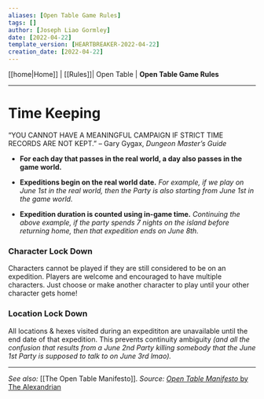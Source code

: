 ```yaml
---
aliases: [Open Table Game Rules]
tags: []
author: [Joseph Liao Gormley]
date: [2022-04-22]
template_version: [HEARTBREAKER-2022-04-22]
creation_date: [2022-04-22]
---
```

<!-- Home | Character Creation | -->
[[home|Home]] | [[Rules]]| Open Table | **Open Table Game Rules**
___

# Time Keeping
“YOU CANNOT HAVE A MEANINGFUL CAMPAIGN IF STRICT TIME RECORDS ARE NOT KEPT.”
– Gary Gygax, *Dungeon Master’s Guide*

- **For each day that passes in the real world, a day also passes in the game world.** 

- **Expeditions begin on the real world date.** *For example, if we play on June 1st in the real world, then the Party is also starting from June 1st in the game world.*
- **Expedition duration is counted using in-game time.** *Continuing the above example, if the party spends 7 nights on the island before returning home, then that expedition ends on June 8th.*

### Character Lock Down
Characters cannot be played if they are still considered to be on an expedition. Players are welcome and encouraged to have multiple characters. Just choose or make another character to play until your other character gets home!

### Location Lock Down
All locations & hexes visited during an expedititon are unavailable until the end date of that expedition. This prevents continuity ambiguity *(and all the confusion that results from a June 2nd Party killing somebody that the June 1st Party is supposed to talk to on June 3rd lmao).*
___
*See also:* [[The Open Table Manifesto]].
*Source:* [*Open Table Manifesto* by The Alexandrian](https://thealexandrian.net/?p=38643)

<!--*References:*
*Source:* -->
<!-- Sources, read more, links, etc. -->
<!-- *Source: Entry by [[Mike Maxin]].* -->
<!-- Leave an empty line at the end, otherwise Exporter complains. -->
